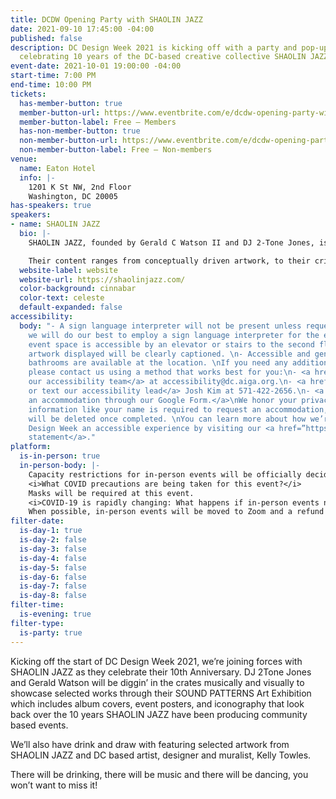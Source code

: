 ```yaml
---
title: DCDW Opening Party with SHAOLIN JAZZ
date: 2021-09-10 17:45:00 -04:00
published: false
description: DC Design Week 2021 is kicking off with a party and pop-up exhibition
  celebrating 10 years of the DC-based creative collective SHAOLIN JAZZ.
event-date: 2021-10-01 19:00:00 -04:00
start-time: 7:00 PM
end-time: 10:00 PM
tickets:
  has-member-button: true
  member-button-url: https://www.eventbrite.com/e/dcdw-opening-party-with-shaolin-jazz-tickets-170374175746
  member-button-label: Free — Members
  has-non-member-button: true
  non-member-button-url: https://www.eventbrite.com/e/dcdw-opening-party-with-shaolin-jazz-tickets-170374175746
  non-member-button-label: Free — Non-members
venue:
  name: Eaton Hotel
  info: |-
    1201 K St NW, 2nd Floor
    Washington, DC 20005
has-speakers: true
speakers:
- name: SHAOLIN JAZZ
  bio: |-
    SHAOLIN JAZZ, founded by Gerald C Watson II and DJ 2-Tone Jones, is a multimedia company that creates content and produces events that highlight the parallels and cultural intersections between hip-hop, jazz, and martial arts.

    Their content ranges from conceptually driven artwork, to their critically acclaimed mixtapes that feature instrumentals from hand-selected jazz greats, such as Miles Davis and Nancy Wilson, which are cleverly fused with acappellas from the legendary rap group Wu-Tang Clan. Their events range from movie screening events which are scored live by a DJ, live performances featuring a DJ led live band, art shows, and multimedia lectures that explore the parallels between hip-hop culture and jazz culture.
  website-label: website
  website-url: https://shaolinjazz.com/
  color-background: cinnabar
  color-text: celeste
  default-expanded: false
accessibility:
  body: "- A sign language interpreter will not be present unless requested. If requested,
    we will do our best to employ a sign language interpreter for the event.\n- The
    event space is accessible by an elevator or stairs to the second floor.\n- All
    artwork displayed will be clearly captioned. \n- Accessible and gender-neutral
    bathrooms are available at the location. \nIf you need any additional accommodations,
    please contact us using a method that works best for you:\n- <a href=”mailto:accessibility@dc.aiga.org”>Email
    our accessibility team</a> at accessibility@dc.aiga.org.\n- <a href=\"tel:571-422-2656\">Call
    or text our accessibility lead</a> Josh Kim at 571-422-2656.\n- <a href=”https://forms.gle/VTys8LzewYs2isUm7”>Request
    an accommodation through our Google Form.</a>\nWe honor your privacy. No identifying
    information like your name is required to request an accommodation, and all details
    will be deleted once completed. \nYou can learn more about how we’re making DC
    Design Week an accessible experience by visiting our <a href=”https://dcdesignweek.org/accessibility/”>accessibility
    statement</a>."
platform:
  is-in-person: true
  in-person-body: |-
    Capacity restrictions for in-person events will be officially decided about two weeks out from DCDW and posted on the specific event pages in order to follow the latest CDC guidance.
    <i>What COVID precautions are being taken for this event?</i>
    Masks will be required at this event.
    <i>COVID-19 is rapidly changing: What happens if in-person events need to be cancelled?</i>
    When possible, in-person events will be moved to Zoom and a refund should not be expected. If an event is canceled in its entirety a refund will be issued. In either scenario you will be notified immediately.
filter-date:
  is-day-1: true
  is-day-2: false
  is-day-3: false
  is-day-4: false
  is-day-5: false
  is-day-6: false
  is-day-7: false
  is-day-8: false
filter-time:
  is-evening: true
filter-type:
  is-party: true
---
```


Kicking off the start of DC Design Week 2021, we’re joining forces with SHAOLIN JAZZ as they celebrate their 10th Anniversary. DJ 2Tone Jones and Gerald Watson will be diggin’ in the crates musically and visually to showcase selected works through their SOUND PATTERNS Art Exhibition which includes album covers, event posters, and iconography that look back over the 10 years SHAOLIN JAZZ have been producing community based events.

We’ll also have drink and draw with featuring selected artwork from SHAOLIN JAZZ and DC based artist, designer and muralist, Kelly Towles. 

There will be drinking, there will be music and there will be dancing, you won’t want to miss it!

